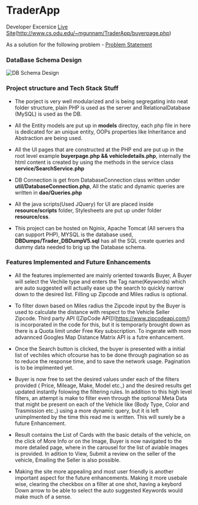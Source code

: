 # TraderApp 
Developer Excersice [Live Site](http://www.cs.odu.edu/~mgunnam/TraderApp/buyerpage.php)(http://www.cs.odu.edu/~mgunnam/TraderApp/buyerpage.php)

As a solution for the following problem - [Problem Statement](http://www.cs.odu.edu/~mgunnam/TraderApp/misc/DeveloperExercise_MaheedharGunnam.pdf)



### DataBase Schema Design
![DB Schema Design](http://www.cs.odu.edu/~mgunnam/TraderApp/misc/DBDesign.JPG)


### Project structure and Tech Stack Stuff
* The porject is very well modularized and is being segregating into neat folder structure, plain PHP is used as the server and RelationalDatabase (MySQL) is used as the DB. 

* All the Entity models are put up in **models** directoy, each php file in here is dedicated for an unique entity, OOPs properties like Inheritance and Abstraction are being used.

* All the UI pages that are constructed at the PHP end are put up in the root level example **buyerpage.php && vehicledetails.php**, internally the html content is created by using the methods in the service class **service/SearchService.php**

* DB Connection is get from DatabaseConnection class written under **util/DatabaseConnection.php**, All the static and dynamic queries are written in **dao/Queries.php**

* All the java scripts(Used JQuery) for UI are placed inside **resource/scripts** folder, Stylesheets are put up under folder **resource/css**.

* This project can be hosted on Nginix, Apache Tomcat (All servers tha can support PHP), MYSQL is the database used, **DBDumps/Trader_DBDumpV5.sql** has all the SQL create queries and dummy data needed to brig up the Database schema.


### Features Implemented and Future Enhancements
* All the features implemented are mainly oriented towards Buyer, A Buyer will select the Vechile type and enters the Tag name(Keywords) which are auto suggested will actually ease up the search to quickly narrow down to the desired list. Filling up Zipcode and Miles radius is optional.

* To filter down based on Miles radius the Zipcode input by the Buyer is used to calculate the distance with respect to the Vehicle Seller Zipcode. Third party API ([ZipCode API])(https://www.zipcodeapi.com/) is incorporated in the code for this, but it is temporarly brought down as there is a Quota limit under Free Key subscription. To ingerate with more advannced Googles Map Distance Matrix API is a futre enhancement.

* Once the Search button is clicked, the buyer is presented with a initial list of vechiles which ofcourse has to be done through pagination so as to reduce the response time, and to save the network usage. Pagination is to be implmented yet.

* Buyer is now free to set the desired values under each of the filters provided ( Price, Mileage, Make, Model etc.,) and the desired results get updated instantly folowing the filtering rules. In addition to this high level filters, an attempt is make to filter even through the optional Meta Data that might be present on each of the Vehicle like (Body Type, Color and Trasmission etc.,) using a more dynamic query, but it is left unimplmented by the time this read me is written. This will surely be a future Enhancement.

* Result contains the List of Cards with the basic details of the vehicle, on the click of More Info or on the Image, Buyer is now navigated to the more detailed page, where in the carousel for the list of aviable images is provided. In adition to View, Submit a review on the seller of the vehicle, Emailing the Seller is also possible.

* Making the site more appealing and most user friendly is another important aspect for the future enhancements. Making it more usebale wise, clearing the checkbox on a filter at one shot, having a keybord Down arrow to be able to select the auto suggested Keywords would make much of a sense.



























